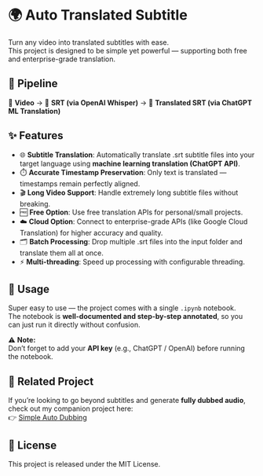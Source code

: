 # 🌍 Auto Translated Subtitle  

Turn any video into translated subtitles with ease.  
This project is designed to be simple yet powerful — supporting both free and enterprise-grade translation.  

## 🔄 Pipeline  
🎥 **Video** → 📝 **SRT (via OpenAI Whisper)** → 🤖 **Translated SRT (via ChatGPT ML Translation)**  

## ✨ Features  
- 🌐 **Subtitle Translation**: Automatically translate .srt subtitle files into your target language using **machine learning translation (ChatGPT API)**.  
- ⏱️ **Accurate Timestamp Preservation**: Only text is translated — timestamps remain perfectly aligned.  
- 🎬 **Long Video Support**: Handle extremely long subtitle files without breaking.  
- 🆓 **Free Option**: Use free translation APIs for personal/small projects.  
- ☁️ **Cloud Option**: Connect to enterprise-grade APIs (like Google Cloud Translation) for higher accuracy and quality.  
- 🗂️ **Batch Processing**: Drop multiple .srt files into the input folder and translate them all at once.  
- ⚡ **Multi-threading**: Speed up processing with configurable threading.  

## 🚀 Usage  
Super easy to use — the project comes with a single `.ipynb` notebook.  
The notebook is **well-documented and step-by-step annotated**, so you can just run it directly without confusion.  

⚠️ **Note:**  
Don’t forget to add your **API key** (e.g., ChatGPT / OpenAI) before running the notebook.  

## 🔗 Related Project  
If you’re looking to go beyond subtitles and generate **fully dubbed audio**, check out my companion project here:  
👉 [Simple Auto Dubbing](https://github.com/hieupham12345/simple-auto-dubbing)  

## 📜 License  
This project is released under the MIT License.  
